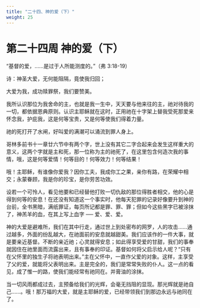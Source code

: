```yaml
---
title: "二十四、神的爱（下）"
weight: 25
---
```


# 第二十四周 神的爱（下）

“基督的爱，……是过于人所能测度的。”（弗 3:18-19）

诗：神圣大爱，无何能阻隔，竟使我归回；

大爱为我，成功赎罪祭，我们要赞美。

我所认识那位为我舍命的主，也就是我一生中，天天要与他来往的主，祂对待我的一切，都依据恩典原则。认识主耶稣就在这时，正用祂在十字架上替我受死那爱来怀念我，护庇我，这是何等宝贵，又是何等使我们得着力量。

祂的死打开了水闸，好叫爱的满潮可以涌流到罪人身上。

哥林多前书十一章廿六节中有两个字，世上没有其它二字合起来会发生这样重大的意义，这两个字就是主和死，那一位称为主的祂死了，在这里包含何造次我的事情，哦，这是何等爱情！何等目的！何等效力！何等结果！

哦！主耶稣，有谁像你爱我？因你工夫，我成你工之果，亲你有路，在荣耀中相交；永蒙眷顾，我是你的珍宝，是你劳苦功效。

设若一个可怜人，看见他要和已经替他打败一切仇敌的那位得胜者相交，他的心是得到何等的安息！在还没有知道这一个事实时，他每天犯罪的记录好像要升到神的台前，全书黑暗，满纸罪证，每页所记都是罪、罪、罪；但如今这些黑字已被涂抹了，神羔羊的血，在其上写上血字 ── 爱、爱、爱。

神的大爱是避难所，我们在其中行走，通过世上到处密布的网罗，人的攻击……通过越多，外面的纷乱越大，在祂面前的安息就越甜美。我们应该作的一件大事，就是要亲近基督。不断的亲近祂；心灵就得安息；如此得享受爱的甘甜，我们的事奉就因住在祂里面而流露出来，且有事奉的印证。基督如何将父启示给人呢？“只有在父怀里的独生子将祂表明出来。”主在父怀中，一直作父爱的对象。这样，主享受了父的爱，就能将父表明出来。主是完全的，我们是常常失败的仆人。这一点的看见，成了惟一的路，使我们能经常有祂同在。并膏油的涂抹。

当一切风雨都成过去，主预备给我们的光辉，会毫无挡阻的显现。那光辉就是祂自己……。哦！那万福的大爱，就是主耶稣的爱，已经带领我们到那边永远与祂同在了。
